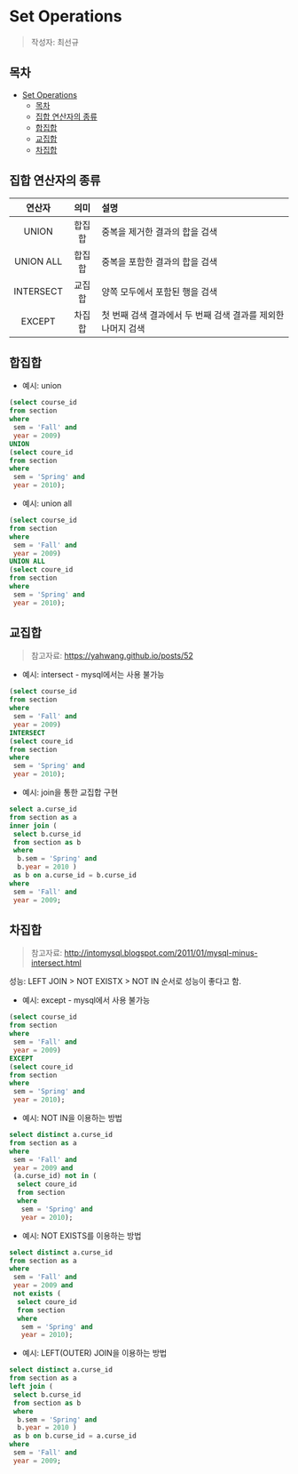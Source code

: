 # Set Operations

> 작성자: 최선규

## 목차
- [Set Operations](#set-operations)
  - [목차](#목차)
  - [집합 연산자의 종류](#집합-연산자의-종류)
  - [합집합](#합집합)
  - [교집합](#교집합)
  - [차집합](#차집합)

## 집합 연산자의 종류

|  연산자   |  의미  | 설명                                                         |
|:---------:|:------:|:------------------------------------------------------------ |
|   UNION   | 합집합 | 중복을 제거한 결과의 합을 검색                               |
| UNION ALL | 합집합 | 중복을 포함한 결과의 합을 검색                               |
| INTERSECT | 교집합 | 양쪽 모두에서 포함된 행을 검색                               |
|  EXCEPT   | 차집합 | 첫 번째 검색 결과에서 두 번째 검색 결과를 제외한 나머지 검색 |

## 합집합

- 예시: union
 ```SQL
 (select course_id
 from section
 where 
  sem = 'Fall' and
  year = 2009)
 UNION
 (select coure_id
 from section
 where
  sem = 'Spring' and
  year = 2010);
 ```

- 예시: union all
 ```SQL
 (select course_id
 from section
 where 
  sem = 'Fall' and
  year = 2009)
 UNION ALL
 (select coure_id
 from section
 where
  sem = 'Spring' and
  year = 2010);
 ```

## 교집합
>
> 참고자료: <https://yahwang.github.io/posts/52>

- 예시: intersect - mysql에서는 사용 불가능
 ```SQL
 (select course_id
 from section
 where 
  sem = 'Fall' and
  year = 2009)
 INTERSECT
 (select coure_id
 from section
 where
  sem = 'Spring' and
  year = 2010);
 ```

- 예시: join을 통한 교집합 구현
 ```SQL
 select a.curse_id
 from section as a
 inner join (
  select b.curse_id
  from section as b
  where
   b.sem = 'Spring' and
   b.year = 2010 ) 
  as b on a.curse_id = b.curse_id
 where
  sem = 'Fall' and
  year = 2009;
 ```

## 차집합
>
> 참고자료: <http://intomysql.blogspot.com/2011/01/mysql-minus-intersect.html>

성능: LEFT JOIN > NOT EXISTX > NOT IN 순서로 성능이 좋다고 함.

- 예시: except - mysql에서 사용 불가능
 ```SQL
 (select course_id
 from section
 where 
  sem = 'Fall' and
  year = 2009)
 EXCEPT
 (select coure_id
 from section
 where
  sem = 'Spring' and
  year = 2010);
 ```

- 예시: NOT IN을 이용하는 방법
 ```SQL
 select distinct a.curse_id
 from section as a
 where 
  sem = 'Fall' and 
  year = 2009 and
  (a.curse_id) not in (
   select coure_id
   from section
   where
    sem = 'Spring' and
    year = 2010);
 ```

- 예시: NOT EXISTS를 이용하는 방법
 ```SQL
 select distinct a.curse_id
 from section as a
 where 
  sem = 'Fall' and 
  year = 2009 and
  not exists (
   select coure_id
   from section
   where
    sem = 'Spring' and
    year = 2010);
 ```

- 예시: LEFT(OUTER) JOIN을 이용하는 방법
 ```SQL
 select distinct a.curse_id
 from section as a
 left join (
  select b.curse_id
  from section as b
  where
   b.sem = 'Spring' and
   b.year = 2010 ) 
  as b on b.curse_id = a.curse_id
 where
  sem = 'Fall' and 
  year = 2009;
 ```
